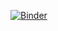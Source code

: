 [![Binder](https://mybinder.org/badge_logo.svg)](https://mybinder.org/v2/gh/AStrittmatter/Statistical_Learning/HEAD)

